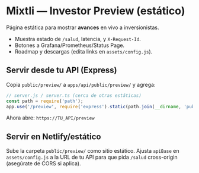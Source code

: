 # Mixtli — Investor Preview (estático)

Página estática para mostrar **avances** en vivo a inversionistas.
- Muestra estado de `/salud`, latencia, y `X-Request-Id`.
- Botones a Grafana/Prometheus/Status Page.
- Roadmap y descargas (edita links en `assets/config.js`).

## Servir desde tu API (Express)
Copia `public/preview/` a `apps/api/public/preview/` y agrega:

```js
// server.js / server.ts (cerca de otras estáticas)
const path = require('path');
app.use('/preview', require('express').static(path.join(__dirname, 'public/preview'), { maxAge: '60s' }));
```

Ahora abre: `https://TU_API/preview`

## Servir en Netlify/estático
Sube la carpeta `public/preview/` como sitio estático. Ajusta `apiBase` en `assets/config.js` a la URL de tu API para que pida `/salud` cross-origin (asegúrate de CORS si aplica).
